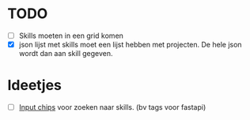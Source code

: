 # TODO

- [ ] Skills moeten in een grid komen
- [x] json lijst met skills moet een lijst hebben met projecten. De hele json wordt dan aan skill gegeven.

# Ideetjes

- [ ] [Input chips](https://www.skeleton.dev/components/input-chips) voor zoeken naar skills. (bv tags voor fastapi)